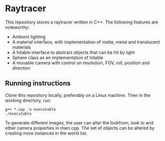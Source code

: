 # Raytracer
This repository stores a raytracer written in C++. The following features are noteworthy:
* Ambient lighting
* A material interface, with implementation of matte, metal and translucent materials
* A hitable interface to abstract objects that can be hit by light
* Sphere class as an implementation of hitable
* A movable camera with control on resolution, FOV, roll, position and direction

## Running instructions 
Clone this repository locally, preferably on a Linux machine.
Then in the working directory, run:
```
g++ *.cpp -o executable
./executable
```
To generate different images, the user can alter the lookfrom, look to and other
camera properties in main.cpp. The set of objects can be altered by creating more instances
in the world list.

